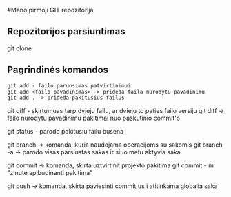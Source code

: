 
#Mano pirmoji GIT repozitorija

## Repozitorijos parsiuntimas
 git clone <repozitorijos-nuoroda>
## Pagrindinės komandos
    git add - failu paruosimas patvirtinimui
    git add <failo-pavadinimas> -> prideda faila nurodytu pavadinimu
    git add . -> prideda pakitusius failus

git diff - skirtumuas tarp dvieju failu, ar dvieju to paties failo versiju
    git diff <failo-pavadinimas> -> failo nurodytu pavadinimu pakitimai nuo paskutinio commit'o

 git status - parodo pakitusiu failu busena

 git branch -> komanda, kuria naudojama operacijoms su sakomis
    git branch -a -> parodo visas parsiustas sakas ir siuo metu aktyvia saka

git commit -> komanda, skirta uztvirtinit projekto pakitima
    git commit - m "zinute apibudinanti pakitima"

git push -> komanda, skirta paviesinti commit;us i atitinkama globalia saka